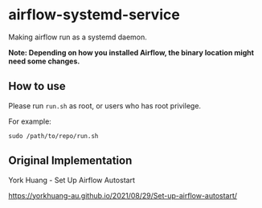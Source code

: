 # airflow-systemd-service

Making airflow run as a systemd daemon.

**Note: Depending on how you installed Airflow, the binary location might need some changes.**

## How to use

Please run `run.sh` as root, or users who has root privilege.

For example:
```shell
sudo /path/to/repo/run.sh
```

## Original Implementation
York Huang - Set Up Airflow Autostart

https://yorkhuang-au.github.io/2021/08/29/Set-up-airflow-autostart/